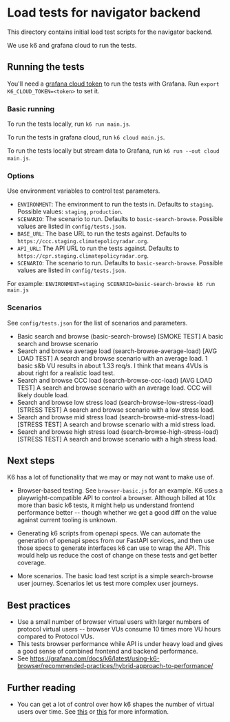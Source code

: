 # Load tests for navigator backend

This directory contains initial load test scripts for the navigator backend.

We use k6 and grafana cloud to run the tests.

## Running the tests

You'll need a
[grafana cloud token](https://climatepolicyradar.grafana.net/a/k6-app/settings/api-token)
to run the tests with Grafana. Run `export K6_CLOUD_TOKEN=<token>` to set it.

### Basic running

To run the tests locally, run `k6 run main.js`.

To run the tests in grafana cloud, run `k6 cloud main.js`.

To run the tests locally but stream data to Grafana, run
`k6 run --out cloud main.js`.

### Options

Use environment variables to control test parameters.

- `ENVIRONMENT`: The environment to run the tests in. Defaults to `staging`.
  Possible values: `staging`, `production`.
- `SCENARIO`: The scenario to run. Defaults to `basic-search-browse`. Possible
  values are listed in `config/tests.json`.
- `BASE_URL`: The base URL to run the tests against. Defaults to
  `https://ccc.staging.climatepolicyradar.org`.
- `API_URL`: The API URL to run the tests against. Defaults to
  `https://cpr.staging.climatepolicyradar.org`.
- `SCENARIO`: The scenario to run. Defaults to `basic-search-browse`. Possible
  values are listed in `config/tests.json`.

For example: `ENVIRONMENT=staging SCENARIO=basic-search-browse k6 run main.js`

### Scenarios

See `config/tests.json` for the list of scenarios and parameters.

- Basic search and browse (basic-search-browse) [SMOKE TEST] A basic search and
  browse scenario
- Search and browse average load (search-browse-average-load) [AVG LOAD TEST] A
  search and browse scenario with an average load. 1 basic s&b VU results in
  about 1.33 req/s. I think that means 4VUs is about right for a realistic load
  test.
- Search and browse CCC load (search-browse-ccc-load) [AVG LOAD TEST] A search
  and browse scenario with an average load. CCC will likely double load.
- Search and browse low stress load (search-browse-low-stress-load) [STRESS
  TEST] A search and browse scenario with a low stress load.
- Search and browse mid stress load (search-browse-mid-stress-load) [STRESS
  TEST] A search and browse scenario with a mid stress load.
- Search and browse high stress load (search-browse-high-stress-load) [STRESS
  TEST] A search and browse scenario with a high stress load.

## Next steps

K6 has a lot of functionality that we may or may not want to make use of.

- Browser-based testing. See `browser-basic.js` for an example. K6 uses a
  playwright-compatible API to control a browser. Although billed at 10x more
  than basic k6 tests, it might help us understand frontend performance better
  -- though whether we get a good diff on the value against current tooling is
  unknown.

- Generating k6 scripts from openapi specs. We can automate the generation of
  openapi specs from our FastAPI services, and then use those specs to generate
  interfaces k6 can use to wrap the API. This would help us reduce the cost of
  change on these tests and get better coverage.

- More scenarios. The basic load test script is a simple search-browse user
  journey. Scenarios let us test more complex user journeys.

## Best practices

- Use a small number of browser virtual users with larger numbers of protocol
  virtual users -- browser VUs consume 10 times more VU hours compared to
  Protocol VUs.
- This tests browser performance while API is under heavy load and gives a good
  sense of combined frontend and backend performance.
- See
  https://grafana.com/docs/k6/latest/using-k6-browser/recommended-practices/hybrid-approach-to-performance/

## Further reading

- You can get a lot of control over how k6 shapes the number of virtual users
  over time. See
  [this](https://grafana.com/docs/k6/latest/using-k6/scenarios/executors/) or
  [this](https://grafana.com/docs/k6/latest/using-k6/scenarios/concepts/open-vs-closed/)
  for more information.

